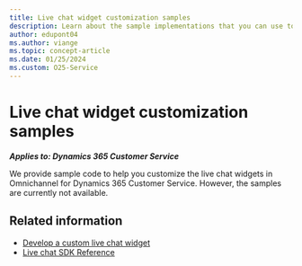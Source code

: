 ```yaml
---
title: Live chat widget customization samples
description: Learn about the sample implementations that you can use to customize live chat widgets for Omnichannel for Dynamics 365 Customer Service.
author: edupont04
ms.author: viange
ms.topic: concept-article
ms.date: 01/25/2024
ms.custom: O25-Service
---
```


# Live chat widget customization samples

***Applies to: Dynamics 365 Customer Service***

We provide sample code to help you customize the live chat widgets in Omnichannel for Dynamics 365 Customer Service. However, the samples are currently not available.  

<!-- Get the samples at [LCW customization samples](https://aka.ms/d365lcwsamples). -->
<!-- 
You can copy the collection of JavaScript code snippets and apply them to modify the live chat widgets.   -->

## Related information

- [Develop a custom live chat widget](/dynamics365/customer-service/develop/develop-live-chat-widget)
- [Live chat SDK Reference](/dynamics365/customer-service/develop/omnichannel-reference)
